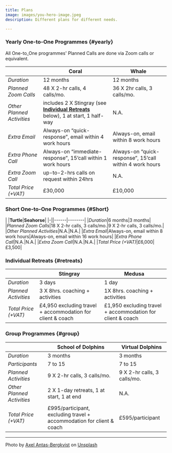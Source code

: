 ```yaml
---
title: Plans
image: images/you-hero-image.jpeg
description: Different plans for different needs.

---
```

### Yearly One-to-One Programmes {#yearly}

All One-to_One programmes' Planned Calls are done via Zoom calls or equivalent.

| |__Coral__|__Whale__|
|-|------|--------|
|_Duration_|12 months|12 months|
|_Planned Zoom Calls_|48 X 2-hr calls, 4 calls/mo.|36 X 2hr calls, 3 calls/mo.|
|_Other Planned Activities_|includes 2 X Stingray (see [__Individual Retreats__](#retreats) below), 1 at start, 1 half-way|N.A.|
|_Extra Email_|Always-on “quick- response”, email within 4 work hours|Always-on, email within 8 work hours|
|_Extra Phone Call_|Always-on “immediate- response”, 15’call within 1 work hours|Always-on “quick- response”, 15’call within 4 work hours|
|_Extra Zoom Call_|up-to-2-hrs calls on request within 24hrs|N.A.|
|_Total Price (+VAT)_|£30,000|£10,000|

### Short One-to-One Programmes {#Short}

| |__Turtle__|__Seahorse__|
|-||------|--------|
|_Duration_|6 months|3 months|
|_Planned Zoom Calls_|18 X 2-hr calls, 3 calls/mo.|9 X 2-hr calls, 3 calls/mo.|
|_Other Planned Activities_|N.A.|N.A.|
|_Extra Email_|Always-on, email within 8 work hours|Always-on, email within 16 work hours|
|_Extra Phone Call_|N.A.|N.A.|
|_Extra Zoom Call_|N.A.|N.A.|
|_Total Price (+VAT)_|£6,000|£3,500|

### Individual Retreats {#retreats}

| |Stingray|Medusa|
|-|------|--------|
|_Duration_|3 days|1 day|
|_Planned Activities_|3 X 8hrs. coaching + activities| 1X 8hrs. coaching + activities|
|_Total Price (+VAT)_|£4,950 excluding travel + accommodation for client & coach|£1,950 excluding travel + accommodation for client & coach|

### Group Programmes {#group}

| |School of Dolphins|Virtual Dolphins|
|-|------|--------|
|_Duration_|3 months|3 months|
|_Participants_|7 to 15|7 to 15|
|_Planned Activities_|9 X 2-hr calls, 3 calls/mo.|9 X 2-hr calls, 3 calls/mo.|
|_Other Planned Activities_|2 X 1-day retreats, 1 at start, 1 at end|N.A.|
|_Total Price (+VAT)_|£995/participant, excluding travel + accommodation for client & coach|£595/participant|

***

Photo by [Axel Antas-Bergkvist](https://unsplash.com/@aabergkvist?utm_source=unsplash&utm_medium=referral&utm_content=creditCopyText) on [Unsplash](https://unsplash.com/?utm_source=unsplash&utm_medium=referral&utm_content=creditCopyText)